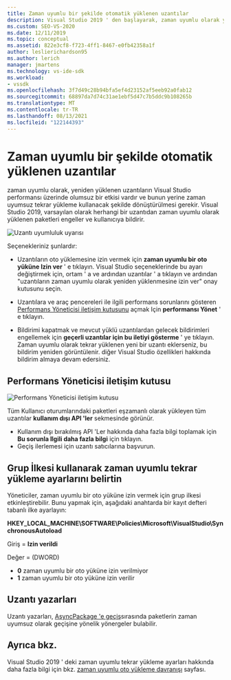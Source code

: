 ```yaml
---
title: Zaman uyumlu bir şekilde otomatik yüklenen uzantılar
description: Visual Studio 2019 ' den başlayarak, zaman uyumlu olarak yüklenen paketleri herhangi bir uzantıdan engelleyen varsayılan davranış hakkında bilgi edinin.
ms.custom: SEO-VS-2020
ms.date: 12/11/2019
ms.topic: conceptual
ms.assetid: 822e3cf8-f723-4ff1-8467-e0fb42358a1f
author: leslierichardson95
ms.author: lerich
manager: jmartens
ms.technology: vs-ide-sdk
ms.workload:
- vssdk
ms.openlocfilehash: 3f7d49c28b94bfa5ef4d23152af5eeb92a0fab12
ms.sourcegitcommit: 68897da7d74c31ae1ebf5d47c7b5ddc9b108265b
ms.translationtype: MT
ms.contentlocale: tr-TR
ms.lasthandoff: 08/13/2021
ms.locfileid: "122144393"
---
```

# <a name="synchronously-autoloaded-extensions"></a>Zaman uyumlu bir şekilde otomatik yüklenen uzantılar

zaman uyumlu olarak, yeniden yüklenen uzantıların Visual Studio performansı üzerinde olumsuz bir etkisi vardır ve bunun yerine zaman uyumsuz tekrar yükleme kullanacak şekilde dönüştürülmesi gerekir. Visual Studio 2019, varsayılan olarak herhangi bir uzantıdan zaman uyumlu olarak yüklenen paketleri engeller ve kullanıcıya bildirir.

![Uzantı uyumluluk uyarısı](media/extension-compatibility-warning-16-1.png.png)

Seçenekleriniz şunlardır:

- Uzantıların oto yüklemesine izin vermek için **zaman uyumlu bir oto yüküne Izin ver** ' e tıklayın. Visual Studio seçeneklerinde bu ayarı değiştirmek için, ortam ' a ve ardından uzantılar ' a tıklayın ve ardından "uzantıların zaman uyumlu olarak yeniden yüklenmesine izin ver" onay kutusunu seçin. 

- Uzantılara ve araç pencereleri ile ilgili performans sorunlarını gösteren [Performans Yöneticisi iletişim kutusunu](#performance-manager-dialog) açmak Için **performansı Yönet** ' e tıklayın.

- Bildirimi kapatmak ve mevcut yüklü uzantılardan gelecek bildirimleri engellemek için **geçerli uzantılar için bu iletiyi gösterme** ' ye tıklayın. Zaman uyumlu olarak tekrar yüklenen yeni bir uzantı eklerseniz, bu bildirim yeniden görüntülenir. diğer Visual Studio özellikleri hakkında bildirim almaya devam edersiniz.

## <a name="performance-manager-dialog"></a>Performans Yöneticisi iletişim kutusu

![Performans Yöneticisi iletişim kutusu](media/performance-manager.png)

Tüm Kullanıcı oturumlarındaki paketleri eşzamanlı olarak yükleyen tüm uzantılar **kullanım dışı API 'ler** sekmesinde görünür.

* Kullanım dışı bırakılmış API 'Ler hakkında daha fazla bilgi toplamak için **Bu sorunla Ilgili daha fazla bilgi** için tıklayın.
* Geçiş ilerlemesi için uzantı satıcılarına başvurun.

## <a name="specify-synchronous-autoload-settings-using-group-policy"></a>Grup İlkesi kullanarak zaman uyumlu tekrar yükleme ayarlarını belirtin

Yöneticiler, zaman uyumlu bir oto yüküne izin vermek için grup ilkesi etkinleştirebilir. Bunu yapmak için, aşağıdaki anahtarda bir kayıt defteri tabanlı ilke ayarlayın:

**HKEY_LOCAL_MACHINE\SOFTWARE\Policies\Microsoft\VisualStudio\SynchronousAutoload**

Giriş = **Izin verildi**

Değer = (DWORD)
* **0** zaman uyumlu bir oto yüküne izin verilmiyor
* **1** zaman uyumlu bir oto yüküne izin verilir

## <a name="extension-authors"></a>Uzantı yazarları
Uzantı yazarları, [AsyncPackage 'e geçiş](https://github.com/Microsoft/VSSDK-Extensibility-Samples/tree/master/AsyncPackageMigration)sırasında paketlerin zaman uyumsuz olarak geçişine yönelik yönergeler bulabilir.

## <a name="see-also"></a>Ayrıca bkz.
Visual Studio 2019 ' deki zaman uyumlu tekrar yükleme ayarları hakkında daha fazla bilgi için bkz. [zaman uyumlu oto yükleme davranışı](https://devblogs.microsoft.com/visualstudio/updates-to-synchronous-autoload-of-extensions-in-visual-studio-2019/) sayfası.
